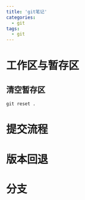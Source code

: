 ```yaml
---
title: 'git笔记'
categories:
  - git
tags:
  - git
---
```


# 工作区与暂存区

## 清空暂存区
```git
git reset .
```

# 提交流程

# 版本回退

# 分支